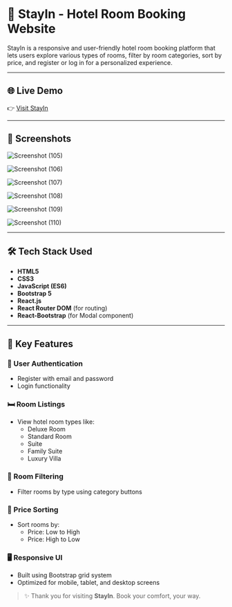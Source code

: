 # 🏨 StayIn - Hotel Room Booking Website

StayIn is a responsive and user-friendly hotel room booking platform that lets users explore various types of rooms, filter by room categories, sort by price, and register or log in for a personalized experience.

---

## 🌐 Live Demo

👉 [Visit StayIn](https://your-deployed-site-link.com)  


---

## 📸 Screenshots

![Screenshot (105)](https://github.com/user-attachments/assets/cff48e74-cfac-4076-abbe-d3d363d08acd)

![Screenshot (106)](https://github.com/user-attachments/assets/cbb73643-e758-4aca-9580-ebaf879d192d)

![Screenshot (107)](https://github.com/user-attachments/assets/04ed96dc-6f1c-491d-8542-44f5408873c9)

![Screenshot (108)](https://github.com/user-attachments/assets/7debde36-db19-4d9d-bf2b-b8a716ad6b7f)

![Screenshot (109)](https://github.com/user-attachments/assets/55ffb729-34a9-4f00-8a2e-130f5f475183)

![Screenshot (110)](https://github.com/user-attachments/assets/dc55ba4d-48a3-4ca6-ae06-42d9866e0af6)



---

## 🛠️ Tech Stack Used

- **HTML5**
- **CSS3**
- **JavaScript (ES6)**
- **Bootstrap 5**
- **React.js**
- **React Router DOM** (for routing)
- **React-Bootstrap** (for Modal component)

---

## 🚀 Key Features

### 🔐 User Authentication
- Register with email and password
- Login functionality
  

### 🛏️ Room Listings
- View hotel room types like:
  - Deluxe Room
  - Standard Room
  - Suite
  - Family Suite
  - Luxury Villa

### 🎯 Room Filtering
- Filter rooms by type using category buttons

### 💸 Price Sorting
- Sort rooms by:
  - Price: Low to High
  - Price: High to Low

### 🖥️ Responsive UI
- Built using Bootstrap grid system
- Optimized for mobile, tablet, and desktop screens


> ✨ Thank you for visiting **StayIn**. Book your comfort, your way.
